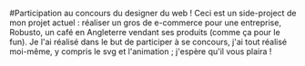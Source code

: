 #Participation au concours du designer du web !
  Ceci est un side-project de mon projet actuel : réaliser un gros de e-commerce pour une entreprise, Robusto, 
  un café en Angleterre vendant ses produits (comme ça pour le fun). Je l'ai réalisé dans le but de participer à se concours,
  j'ai tout réalisé moi-même, y compris le svg et l'animation ; j'espère qu'il vous plaira !
